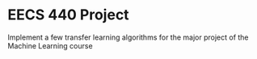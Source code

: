 # EECS 440 Project

Implement a few transfer learning algorithms for the major project of the Machine Learning course

